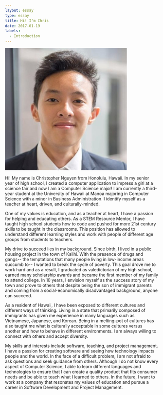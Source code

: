 ```yaml
---
layout: essay
type: essay
title: Hi! I'm Chris
date: 2017-01-19
labels:
  - Introduction
---
```


<img class="ui medium left floated image" src="../images/headshot.jpg">

Hi! My name is Christopher Nguyen from Honolulu, Hawaii. 
In my senior year of high school, I created a computer application to impress a girl at a science fair and now I am a Computer Science major! 
I am currently a third-year student at the University of Hawaii at Manoa majoring in Computer Science with a minor in Business Administration.
I identify myself as a teacher at heart, driven, and culturally-minded. 

One of my values is education, and as a teacher at heart, I have a passion for helping and educating others. 
As a STEM Resource Mentor, I have taught high school students how to code and pushed for more 21st century skills to be taught in the classrooms. 
This position has allowed to understand different learning styles and work with people of different age groups from students to teachers. 

My drive to succeed lies in my background. Since birth, I lived in a public housing project in the town of Kalihi. 
With the presence of drugs and gangs-- the temptations that many people living in low-income areas succumb to-- I wanted to break the cycle of poverty. 
This goal drove me to work hard and as a result, I graduated as valedictorian of my high school, earned many scholarship awards and became the first member of my family to attend college. 
In 10 years, I envision myself as the success story of my town and prove to others that despite being the son of immigrant parents and coming from a social-economically disadvantaged background, anyone can succeed. 

As a resident of Hawaii, I have been exposed to different cultures and different ways of thinking. 
Living in a state that primarily composed of immigrants has given me experience in many languages such as Vietnamese, Japanese, and Korean. 
Being in a melting-pot of cultures has also taught me what is culturally acceptable in some cultures versus another and how to behave in different environments. 
I am always willing to connect with others and accept diversity. 

My skills and interests include software, teaching, and project management. 
I have a passion for creating software and seeing how technology impacts people and the world. 
In the face of a difficult problem, I am not afraid to ask questions and seek guidance from others. 
Although I do not know every aspect of Computer Science, I able to learn different languages and technologies to ensure that I can create a quality product that fits consumer needs and be able to teach what I learned to others. 
In the future, I want to work at a company that resonates my values of education and pursue a career in Software Development and Project Management. 
